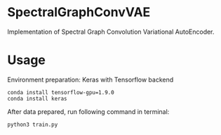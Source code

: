 # SpectralGraphConvVAE
Implementation of Spectral Graph Convolution Variational AutoEncoder.

# Usage
Environment preparation:  Keras with Tensorflow backend
```
conda install tensorflow-gpu=1.9.0
conda install keras
```

After data prepared, run following command in terminal:
```
python3 train.py 
```
